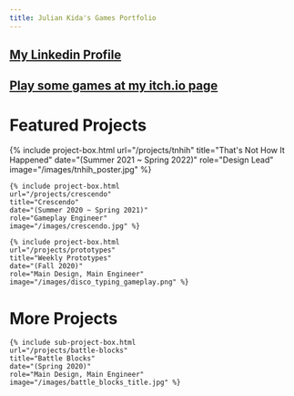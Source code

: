 ```yaml
---
title: Julian Kida's Games Portfolio
---
```


## [My Linkedin Profile](https://www.linkedin.com/in/juliankida/)

## [Play some games at my itch.io page](https://julian-kida.itch.io/)

# Featured Projects

<div class="project-container">
    {% include project-box.html 
    url="/projects/tnhih" 
    title="That's Not How It Happened" 
    date="(Summer 2021 ~ Spring 2022)" 
    role="Design Lead"
    image="/images/tnhih_poster.jpg" %}

    {% include project-box.html 
    url="/projects/crescendo" 
    title="Crescendo" 
    date="(Summer 2020 ~ Spring 2021)" 
    role="Gameplay Engineer"
    image="/images/crescendo.jpg" %}

    {% include project-box.html 
    url="/projects/prototypes" 
    title="Weekly Prototypes" 
    date="(Fall 2020)" 
    role="Main Design, Main Engineer"
    image="/images/disco_typing_gameplay.png" %}
</div>

# More Projects

<div class="project-container">

    {% include sub-project-box.html 
    url="/projects/battle-blocks" 
    title="Battle Blocks" 
    date="(Spring 2020)" 
    role="Main Design, Main Engineer"
    image="/images/battle_blocks_title.jpg" %}
</div>

<!---
## [That's Not How It Happened! (Summer 2021 ~ Spring 2022)](/projects/tnhih)
[{% include resized_image.html url="/images/tnhih_poster.jpg" height="30%" width="30%" %}](/projects/tnhih)

## [Crescendo (Summer 2020 ~ Spring 2021)](/projects/crescendo)
[{% include image.html url="/images/crescendo.jpg"  %}](/projects/crescendo)

## [Weekly Prototypes (Fall 2020)](/projects/prototypes)
[{% include image.html url="/images/spincook_title.png"  %}](/projects/prototypes)
--->
